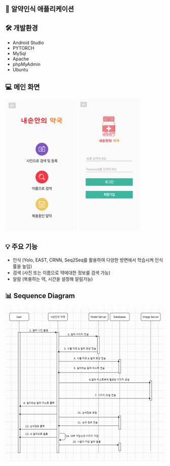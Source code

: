 ## 💊 알약인식 애플리케이션

## 🛠️ 개발환경
- Android Studio
- PYTORCH
- MySql
- Apache
- phpMyAdmin
- Ubuntu

## 💻 메인 화면
<img src="img/main.png" alt=""> 


## 💡 주요 기능
- 인식 (Yolo, EAST, CRNN, Seq2Seq를 활용하여 다양한 방면에서 학습시켜 인식률을 높임)
- 검색 (사진 또는 이름으로 약에대한 정보를 검색 가능)
- 알람 (복용하는 약, 시간을 설정해 알림가능)
 

   
## 📊 Sequence Diagram
<img src="img/Sequence Diagram.png" alt="">
